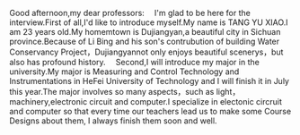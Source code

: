 Good afternoon,my dear professors:
&ensp;&ensp;I'm glad to be here for the interview.First of all,I'd like to introduce myself.My name is TANG YU XIAO.I am 23 years old.My homemtown is Dujiangyan,a beautiful city in Sichuan province.Because of Li Bing and his son's contrubution of building Water Conservancy Project，Dujiangyannot only enjoys beautiful scenerys，but also has profound history.
&ensp;&ensp;Second,I will introduce my major in the university.My major is Measuring and Control Technology and Instrumentations in HeFei University of Technology and I will finish it in July this year.The major involves so many aspects，such as light，machinery,electronic circuit and computer.I specialize in electonic circruit and computer so that every time our teachers lead us to make some Course Designs about them, I always finish them soon and well.  
